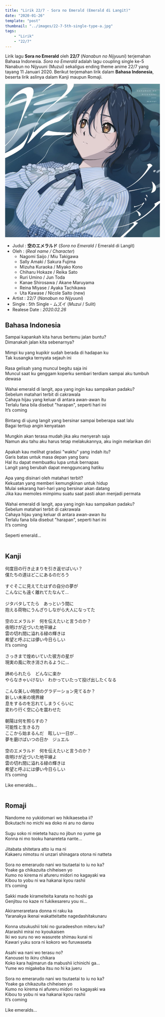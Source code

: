```yaml
---
title: "Lirik 22/7 - Sora no Emerald (Emerald di Langit)"
date: "2020-01-26"
template: "post"
thumbnail: "../images/22-7-5th-single-type-a.jpg"
tags:
    - "Lirik"
    - "22/7"
---
```


Lirik lagu **Sora no Emerald** oleh **22/7** (*Nanabun no Nijyuuni*) terjemahan Bahasa Indonesia. *Sora no Emerald* adalah lagu coupling single ke-5 Nanabun no Nijyuuni (Muzui) sekaligus ending theme anime 22/7 yang tayang 11 Januari 2020. Berikut terjemahan lirik dalam **Bahasa Indonesia**, beserta lirik aslinya dalam Kanji maupun Romaji. 

<div className="cdcover">
	<img src="../images/22-7-5th-single-type-a.jpg" alt="22/7 5th Single Limited Edition Type A"/>
</div>

- Judul : **空のエメラルド** (*Sora no Emerald* / Emerald di Langit)
- Oleh : (*Real name / Character*)
	- Nagomi Saijo / Miu Takigawa
	- Sally Amaki / Sakura Fujima
    - Mizuha Kuraoka / Miyako Kono
    - Chiharu Hokaze / Reika Sato
    - Ruri Umino / Jun Toda
    - Kanae Shirosawa / Akane Maruyama
    - Reina Miyase / Ayaka Tachikawa
    - Uta Kawase / Nicole Saito (new)
- Artist : 22/7 (*Nanabun no Nijyuuni*)
- Single : 5th Single - ムズイ (*Muzui* / Sulit)
- Realese Date : *2020.02.26*

## Bahasa Indonesia
Sampai kapankah kita harus bertemu jalan buntu?<br/>
Dimanakah jalan kita sebenarnya?<br/>
<br/>
Mimpi ku yang kupikir sudah berada di hadapan ku<br/>
Tak kusangka ternyata sejauh ini<br/>
<br/>
Rasa gelisah yang muncul begitu saja ini<br/>
Muncul saat ku genggam koperku sembari terdiam sampai aku tumbuh dewasa<br/>
<br/>
Wahai emerald di langit, apa yang ingin kau sampaikan padaku?<br/>
Sebelum matahari terbit di cakrawala<br/>
Cahaya hijau yang keluar di antara awan-awan itu<br/>
Terlalu fana bila disebut "harapan", seperti hari ini<br/>
It’s coming<br/>
<br/>
Bintang di ujung langit yang bersinar sampai beberapa saat lalu<br/>
Bagai tertiup angin kenyataan<br/>
<br/>
Mungkin akan terasa mudah jika aku menyerah saja<br/>
Namun aku tahu aku harus tetap melakukannya, aku ingin melarikan diri<br/>
<br/>
Apakah kau melihat gradasi "waktu" yang indah itu?<br/>
Garis batas untuk masa depan yang baru<br/>
Hal itu dapat membuatku lupa untuk bernapas<br/>
Langit yang berubah dapat mengguncang hatiku<br/>
<br/>
Apa yang disinari oleh matahari terbit?<br/>
Kekuatan yang memberi kemungkinan untuk hidup<br/>
Mulai sekarang hari-hari yang bersinar akan datang<br/>
Jika kau memoles mimpimu suatu saat pasti akan menjadi permata<br/>
<br/>
Wahai emerald di langit, apa yang ingin kau sampaikan padaku?<br/>
Sebelum matahari terbit di cakrawala<br/>
Cahaya hijau yang keluar di antara awan-awan itu<br/>
Terlalu fana bila disebut "harapan", seperti hari ini<br/>
It’s coming<br/>
<br/>
Seperti emerald…<br/>
<br/>

## Kanji
何度目の行き止まりを引き返せばいい？<br/>
僕たちの道はどこにあるのだろう<br/>
<br/>
すぐそこに見えてたはずの自分の夢が<br/>
こんなにも遠く離れてたなんて…<br/>
<br/>
ジタバタしてたら　あっという間に<br/>
抱える荷物にうんざりしながら大人になってた<br/>
<br/>
空のエメラルド　何を伝えたいと言うのか？<br/>
夜明けが近づいた地平線よ<br/>
雲の切れ間に溢れる緑の輝きは<br/>
希望と呼ぶには儚い今日らしい<br/>
It’s coming<br/>
<br/>
さっきまで煌めいていた彼方の星が<br/>
現実の風に吹き消されるように…<br/>
<br/>
諦められたら　どんなに楽か<br/>
やらなきゃいけない　わかっていたって投げ出したくなる<br/>
<br/>
こんな美しい時間のグラデーション見てるか？<br/>
新しい未来の境界線<br/>
息をするのを忘れてしまうくらいに<br/>
変わり行く空に心を震わせた<br/>
<br/>
朝陽は何を照らすの？<br/>
可能性と生きる力<br/>
ここから始まるんだ　眩しい一日が…<br/>
夢を磨けばいつの日か　ジュエル<br/>
<br/>
空のエメラルド　何を伝えたいと言うのか？<br/>
夜明けが近づいた地平線よ<br/>
雲の切れ間に溢れる緑の輝きは<br/>
希望と呼ぶには儚い今日らしい<br/>
It’s coming<br/>
<br/>
Like emeralds… <br/>
<br/>

## Romaji
Nandome no yukidomari wo hikikaeseba ii?<br/>
Bokutachi no michi wa doko ni aru no darou<br/>
<br/>
Sugu soko ni mieteta hazu no jibun no yume ga<br/>
Konna ni mo tooku hanareteta nante…<br/>
<br/>
Jitabata shitetara atto iu ma ni<br/>
Kakaeru nimotsu ni unzari shinagara otona ni natteta<br/>
<br/>
Sora no emerarudo nani wo tsutaetai to iu no ka?<br/>
Yoake ga chikazuita chiheisen yo<br/>
Kumo no kirema ni afureru midori no kagayaki wa<br/>
Kibou to yobu ni wa hakanai kyou rashii<br/>
It’s coming<br/>
<br/>
Sakki made kirameiteita kanata no hoshi ga<br/>
Genjitsu no kaze ni fukikesareru you ni…<br/>

Akirameraretara donna ni raku ka<br/>
Yaranakya ikenai wakatteitatte nagedashitakunaru<br/>
<br/>
Konna utsukushii toki no guradeeshon miteru ka?<br/>
Atarashii mirai no kyoukaisen<br/>
Iki wo suru no wo wasurete shimau kurai ni<br/>
Kawari yuku sora ni kokoro wo furuwaseta<br/>
<br/>
Asahi wa nani wo terasu no?<br/>
Kanousei to ikiru chikara<br/>
Koko kara hajimarun da mabushii ichinichi ga…<br/>
Yume wo migakeba itsu no hi ka jueru<br/>
<br/>
Sora no emerarudo nani wo tsutaetai to iu no ka?<br/>
Yoake ga chikazuita chiheisen yo<br/>
Kumo no kirema ni afureru midori no kagayaki wa<br/>
Kibou to yobu ni wa hakanai kyou rashii<br/>
It’s coming<br/>
<br/>
Like emeralds… <br/>
<br/>
